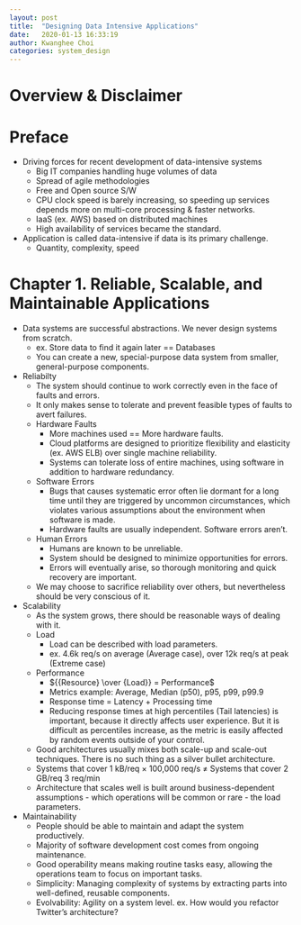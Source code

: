 ```yaml
---
layout: post
title:  "Designing Data Intensive Applications"
date:   2020-01-13 16:33:19
author: Kwanghee Choi
categories: system_design
---
```


# Overview & Disclaimer


# Preface
- Driving forces for recent development of data-intensive systems
	- Big IT companies handling huge volumes of data
	- Spread of agile methodologies
	- Free and Open source S/W
	- CPU clock speed is barely increasing, so speeding up services depends more on multi-core processing & faster networks.
	- IaaS (ex. AWS) based on distributed machines
	- High availability of services became the standard.
- Application is called data-intensive if data is its primary challenge.
	- Quantity, complexity, speed

# Chapter 1. Reliable, Scalable, and Maintainable Applications
- Data systems are successful abstractions. We never design systems from scratch.
	- ex. Store data to find it again later == Databases
	- You can create a new, special-purpose data system from smaller, general-purpose components.
- Reliabilty
	- The system should continue to work correctly even in the face of faults and errors.
	- It only makes sense to tolerate and prevent feasible types of faults to avert failures.
	- Hardware Faults
		- More machines used == More hardware faults.
		- Cloud platforms are designed to prioritize flexibility and elasticity (ex. AWS ELB) over single machine reliability.
		- Systems can tolerate loss of entire machines, using software in addition to hardware redundancy.
	- Software Errors
		- Bugs that causes systematic error often lie dormant for a long time until they are triggered by uncommon circumstances, which violates various assumptions about the environment when software is made.
		- Hardware faults are usually independent. Software errors aren’t.
	- Human Errors
		- Humans are known to be unreliable.
		- System should be designed to minimize opportunities for errors.
		- Errors will eventually arise, so thorough monitoring and quick recovery are important.
	- We may choose to sacrifice reliability over others, but nevertheless should be very conscious of it.
- Scalability
	- As the system grows, there should be reasonable ways of dealing with it.
	- Load
		- Load can be described with load parameters.
		- ex. 4.6k req/s on average (Average case), over 12k req/s at peak (Extreme case)
	- Performance
		- ${{Resource} \over {Load}} = Performance$
		- Metrics example: Average, Median (p50), p95, p99, p99.9
		- Response time = Latency + Processing time
		- Reducing response times at high percentiles (Tail latencies) is important, because it directly affects user experience. But it is difficult as percentiles increase, as the metric is easily affected by random events outside of your control.
	- Good architectures usually mixes both scale-up and scale-out techniques. There is no such thing as a silver bullet architecture.
	- Systems that cover 1 kB/req $\times$ 100,000 req/s $\neq$ Systems that cover 2 GB/req 3 req/min
	- Architecture that scales well is built around business-dependent assumptions - which operations will be common or rare - the load parameters.
- Maintainability
	- People should be able to maintain and adapt the system productively.
	- Majority of software development cost comes from ongoing maintenance.
	- Good operability means making routine tasks easy, allowing the operations team to focus on important tasks.
	- Simplicity: Managing complexity of systems by extracting parts into well-defined, reusable components.
	- Evolvability: Agility on a system level. ex. How would you refactor Twitter’s architecture?

